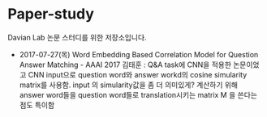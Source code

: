 # Paper-study

Davian Lab 논문 스터디를 위한 저장소입니다.


* 2017-07-27(목)
Word Embedding Based Correlation Model for Question Answer Matching - AAAI 2017 김태훈
  : Q&A task에 CNN을 적용한 논문이었고 CNN input으로 question word와 answer workd의
    cosine simularity matrix를 사용함. input 의 simularity값을 좀 더 의미있게?
    계산하기 위해 answer word들을 question word들로 translation시키는 matrix M 을 쓴다는 점도 특이함